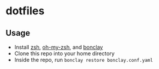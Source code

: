 # dotfiles

## Usage
* Install [zsh](https://github.com/robbyrussell/oh-my-zsh/wiki/Installing-ZSH), [oh-my-zsh](https://github.com/robbyrussell/oh-my-zsh), and [bonclay](https://github.com/talal/bonclay)
* Clone this repo into your home directory
* Inside the repo, run `bonclay restore bonclay.conf.yaml`
